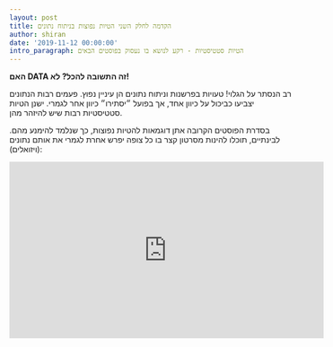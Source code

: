 ```yaml
---
layout: post
title: הקדמה לחלק השני הטיות נפוצות בניתוח נתונים
author: shiran
date: '2019-11-12 00:00:00'
intro_paragraph: הטיות סטטיסטיות - רקע לנושא בו נעסוק בפוסטים הבאים
---
```

**האם DATA זה התשובה להכל? לא!**

רב הנסתר על הגלוי! טעויות בפרשנות וניתוח נתונים הן עיניין נפוץ. 
פעמים רבות הנתונים יצביעו כביכול על כיוון אחד, אך בפועל ״יסתירו״ כיוון אחר לגמרי. 
ישנן הטיות סטטיסטיות רבות שיש להיזהר מהן.

בסדרת הפוסטים הקרובה אתן דוגמאות להטיות נפוצות, כך שנלמד להימנע מהם.
לבינתיים, תוכלו להינות מסרטון קצר בו כל צופה יפרש אחרת לגמרי את אותם נתונים (ויזואלים):

<iframe width="560" height="315" src="https://www.youtube.com/embed/suJTeDiqb3E" frameborder="0" allow="accelerometer; autoplay; encrypted-media; gyroscope; picture-in-picture" allowfullscreen></iframe>



